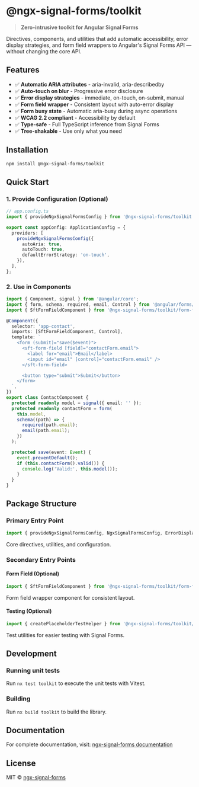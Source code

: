 # @ngx-signal-forms/toolkit

> **Zero-intrusive toolkit for Angular Signal Forms**

Directives, components, and utilities that add automatic accessibility, error display strategies, and form field wrappers to Angular's Signal Forms API — without changing the core API.

## Features

- ✅ **Automatic ARIA attributes** - aria-invalid, aria-describedby
- ✅ **Auto-touch on blur** - Progressive error disclosure
- ✅ **Error display strategies** - immediate, on-touch, on-submit, manual
- ✅ **Form field wrapper** - Consistent layout with auto-error display
- ✅ **Form busy state** - Automatic aria-busy during async operations
- ✅ **WCAG 2.2 compliant** - Accessibility by default
- ✅ **Type-safe** - Full TypeScript inference from Signal Forms
- ✅ **Tree-shakable** - Use only what you need

## Installation

```bash
npm install @ngx-signal-forms/toolkit
```

## Quick Start

### 1. Provide Configuration (Optional)

```typescript
// app.config.ts
import { provideNgxSignalFormsConfig } from '@ngx-signal-forms/toolkit';

export const appConfig: ApplicationConfig = {
  providers: [
    provideNgxSignalFormsConfig({
      autoAria: true,
      autoTouch: true,
      defaultErrorStrategy: 'on-touch',
    }),
  ],
};
```

### 2. Use in Components

```typescript
import { Component, signal } from '@angular/core';
import { form, schema, required, email, Control } from '@angular/forms/signals';
import { SftFormFieldComponent } from '@ngx-signal-forms/toolkit/form-field';

@Component({
  selector: 'app-contact',
  imports: [SftFormFieldComponent, Control],
  template: `
    <form (submit)="save($event)">
      <sft-form-field [field]="contactForm.email">
        <label for="email">Email</label>
        <input id="email" [control]="contactForm.email" />
      </sft-form-field>

      <button type="submit">Submit</button>
    </form>
  `,
})
export class ContactComponent {
  protected readonly model = signal({ email: '' });
  protected readonly contactForm = form(
    this.model,
    schema((path) => {
      required(path.email);
      email(path.email);
    })
  );

  protected save(event: Event) {
    event.preventDefault();
    if (this.contactForm().valid()) {
      console.log('Valid:', this.model());
    }
  }
}
```

## Package Structure

### Primary Entry Point

```typescript
import { provideNgxSignalFormsConfig, NgxSignalFormsConfig, ErrorDisplayStrategy } from '@ngx-signal-forms/toolkit';
```

Core directives, utilities, and configuration.

### Secondary Entry Points

#### Form Field (Optional)

```typescript
import { SftFormFieldComponent } from '@ngx-signal-forms/toolkit/form-field';
```

Form field wrapper component for consistent layout.

#### Testing (Optional)

```typescript
import { createPlaceholderTestHelper } from '@ngx-signal-forms/toolkit/testing';
```

Test utilities for easier testing with Signal Forms.

## Development

### Running unit tests

Run `nx test toolkit` to execute the unit tests with Vitest.

### Building

Run `nx build toolkit` to build the library.

## Documentation

For complete documentation, visit: [ngx-signal-forms documentation](https://github.com/ngx-signal-forms/ngx-signal-forms)

## License

MIT © [ngx-signal-forms](https://github.com/ngx-signal-forms)
